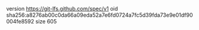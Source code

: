 version https://git-lfs.github.com/spec/v1
oid sha256:a8276ab00c0da66a09eda52a7e6fd0724a7fc5d39fda73e9e01df90004fe8592
size 605
